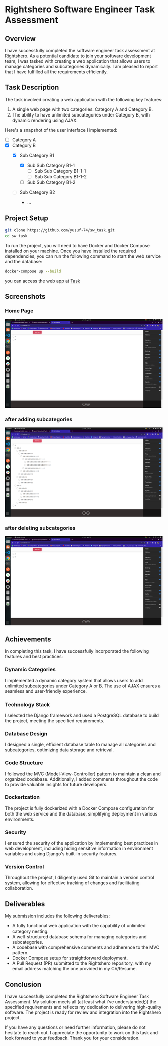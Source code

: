 # Rightshero Software Engineer Task Assessment

## Overview

I have successfully completed the software engineer task assessment at Rightshero. As a potential candidate to join your software development team, I was tasked with creating a web application that allows users to manage categories and subcategories dynamically. I am pleased to report that I have fulfilled all the requirements efficiently.

## Task Description

The task involved creating a web application with the following key features:

1. A single web page with two categories: Category A and Category B.
2. The ability to have unlimited subcategories under Category B, with dynamic rendering using AJAX.

Here's a snapshot of the user interface I implemented:

- [ ] Category A
- [x] Category B
  - [x] Sub Category B1
    - [x] Sub Sub Category B1-1
      - [ ] Sub Sub Category B1-1-1
      - [ ] Sub Sub Category B1-1-2
    - [ ] Sub Sub Category B1-2
  - [ ] Sub Category B2

    - ...

## Project Setup

```bash
git clone https://github.com/yusuf-74/sw_task.git
cd sw_task
```

To run the project, you will need to have Docker and Docker Compose installed on your machine. Once you have installed the required dependencies, you can run the following command to start the web service and the database:

```bash
docker-compose up --build
```
you can access the web app at [Task](http://localhost:8000)

## Screenshots

### Home Page
<img src="./readme/home.png" ></img>

### after adding subcategories

<img src="./readme/sub_cat.png" ></img>

### after deleting subcategories

<img src="./readme/after_delete.png" ></img>


## Achievements

In completing this task, I have successfully incorporated the following features and best practices:

### Dynamic Categories

I implemented a dynamic category system that allows users to add unlimited subcategories under Category A or B. The use of AJAX ensures a seamless and user-friendly experience.

### Technology Stack

I selected the Django framework and used a PostgreSQL database to build the project, meeting the specified requirements.

### Database Design

I designed a single, efficient database table to manage all categories and subcategories, optimizing data storage and retrieval.

### Code Structure

I followed the MVC (Model-View-Controller) pattern to maintain a clean and organized codebase. Additionally, I added comments throughout the code to provide valuable insights for future developers.

### Dockerization

The project is fully dockerized with a Docker Compose configuration for both the web service and the database, simplifying deployment in various environments.

### Security

I ensured the security of the application by implementing best practices in web development, including hiding sensitive information in environment variables and using Django's built-in security features.

### Version Control

Throughout the project, I diligently used Git to maintain a version control system, allowing for effective tracking of changes and facilitating collaboration.

## Deliverables

My submission includes the following deliverables:

- A fully functional web application with the capability of unlimited category nesting.
- A well-structured database schema for managing categories and subcategories.
- A codebase with comprehensive comments and adherence to the MVC pattern.
- Docker Compose setup for straightforward deployment.
- A Pull Request (PR) submitted to the Rightshero repository, with my email address matching the one provided in my CV/Resume.

## Conclusion

I have successfully completed the Rightshero Software Engineer Task Assessment. My solution meets all (at least what i've understanded;)) the specified requirements and reflects my dedication to delivering high-quality software. The project is ready for review and integration into the Rightshero project.

If you have any questions or need further information, please do not hesitate to reach out. I appreciate the opportunity to work on this task and look forward to your feedback. Thank you for your consideration.